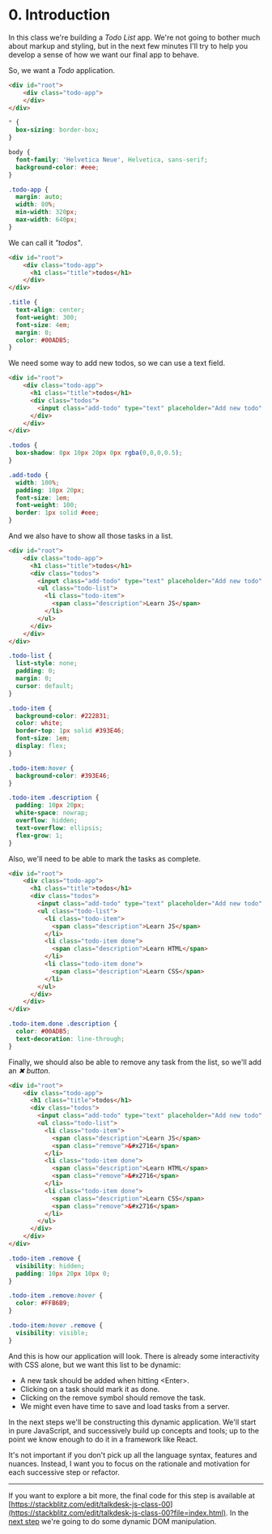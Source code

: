 # 0. Introduction

In this class we're building a _Todo List_ app. We're not going to bother much about markup and styling, but in the next few minutes I'll try to help you develop a sense of how we want our final app to behave.

So, we want a _Todo_ application.
```html
<div id="root">
    <div class="todo-app">
    </div>
</div>
```
```css
* {
  box-sizing: border-box;
}

body {
  font-family: 'Helvetica Neue', Helvetica, sans-serif;
  background-color: #eee;
}

.todo-app {
  margin: auto;
  width: 80%;
  min-width: 320px;
  max-width: 640px;
}
```

We can call it _"todos"_.
```html
<div id="root">
    <div class="todo-app">
      <h1 class="title">todos</h1>
    </div>
</div>
````
```css
.title {
  text-align: center;
  font-weight: 300;
  font-size: 4em;
  margin: 0;
  color: #00ADB5;
}
```

We need some way to add new todos, so we can use a text field.
```html
<div id="root">
    <div class="todo-app">
      <h1 class="title">todos</h1>
      <div class="todos">
        <input class="add-todo" type="text" placeholder="Add new todo" />
      </div>
    </div>
</div>
```
```css
.todos {
  box-shadow: 0px 10px 20px 0px rgba(0,0,0,0.5);
}

.add-todo {
  width: 100%;
  padding: 10px 20px;
  font-size: 1em;
  font-weight: 100;
  border: 1px solid #eee;
}
```

And we also have to show all those tasks in a list.
```html
<div id="root">
    <div class="todo-app">
      <h1 class="title">todos</h1>
      <div class="todos">
        <input class="add-todo" type="text" placeholder="Add new todo" />
        <ul class="todo-list">
          <li class="todo-item">
            <span class="description">Learn JS</span>
          </li>
        </ul>
      </div>
    </div>
</div>
```
```css
.todo-list {
  list-style: none;
  padding: 0;
  margin: 0;
  cursor: default;
}

.todo-item {
  background-color: #222831;
  color: white;
  border-top: 1px solid #393E46;
  font-size: 1em;
  display: flex;
}

.todo-item:hover {
  background-color: #393E46;
}

.todo-item .description {
  padding: 10px 20px;
  white-space: nowrap;
  overflow: hidden;
  text-overflow: ellipsis;
  flex-grow: 1;
}
```

Also, we'll need to be able to mark the tasks as complete.
```html
<div id="root">
    <div class="todo-app">
      <h1 class="title">todos</h1>
      <div class="todos">
        <input class="add-todo" type="text" placeholder="Add new todo" />
        <ul class="todo-list">
          <li class="todo-item">
            <span class="description">Learn JS</span>
          </li>
          <li class="todo-item done">
            <span class="description">Learn HTML</span>
          </li>
          <li class="todo-item done">
            <span class="description">Learn CSS</span>
          </li>
        </ul>
      </div>
    </div>
</div>
```
```css
.todo-item.done .description {
  color: #00ADB5;
  text-decoration: line-through;
}
```

Finally, we should also be able to remove any task from the list, so we'll add an _✖ button_.
```html
<div id="root">
    <div class="todo-app">
      <h1 class="title">todos</h1>
      <div class="todos">
        <input class="add-todo" type="text" placeholder="Add new todo" />
        <ul class="todo-list">
          <li class="todo-item">
            <span class="description">Learn JS</span>
            <span class="remove">&#x2716</span>
          </li>
          <li class="todo-item done">
            <span class="description">Learn HTML</span>
            <span class="remove">&#x2716</span>
          </li>
          <li class="todo-item done">
            <span class="description">Learn CSS</span>
            <span class="remove">&#x2716</span>
          </li>
        </ul>
      </div>
    </div>
</div>
```
```css
.todo-item .remove {
  visibility: hidden;
  padding: 10px 20px 10px 0;
}

.todo-item .remove:hover {
  color: #FFB6B9;
}

.todo-item:hover .remove {
  visibility: visible;
}
```
 
And this is how our application will look. There is already some interactivity with CSS alone, but we want this list to be dynamic:
 - A new task should be added when hitting \<Enter\>.
 - Clicking on a task should mark it as done.
 - Clicking on the remove symbol should remove the task.
 - We might even have time to save and load tasks from a server.

In the next steps we'll be constructing this dynamic application. We'll start in pure JavaScript, and successively build up concepts and tools; up to the point we know enough to do it in a framework like React.

It's not important if you don't pick up all the language syntax, features and nuances. Instead, I want you to focus on the rationale and motivation for each successive step or refactor.

---

If you want to explore a bit more, the final code for this step is available at [https://stackblitz.com/edit/talkdesk-js-class-00](https://stackblitz.com/edit/talkdesk-js-class-00?file=index.html). In the [next step](./01-dynamic-dom-manipulation.md) we're going to do some dynamic DOM manipulation.
